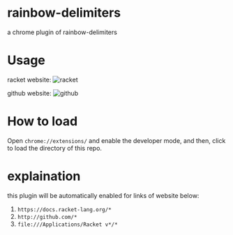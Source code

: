 # rainbow-delimiters
a chrome plugin of rainbow-delimiters


# Usage
racket website:
![racket](https://raw.githubusercontent.com/yanyingwang/rainbow-delimiters/main/screenshot/docs-racket-lang-org.gif)

github website:
![github](https://raw.githubusercontent.com/yanyingwang/rainbow-delimiters/main/screenshot/github-com.gif)


# How to load
Open `chrome://extensions/` and enable the developer mode, and then, click to load the directory of this repo.


# explaination
this plugin will be automatically enabled for links of website below:
1. `https://docs.racket-lang.org/*`
2. `http://github.com/*`
3. `file:///Applications/Racket v*/*`